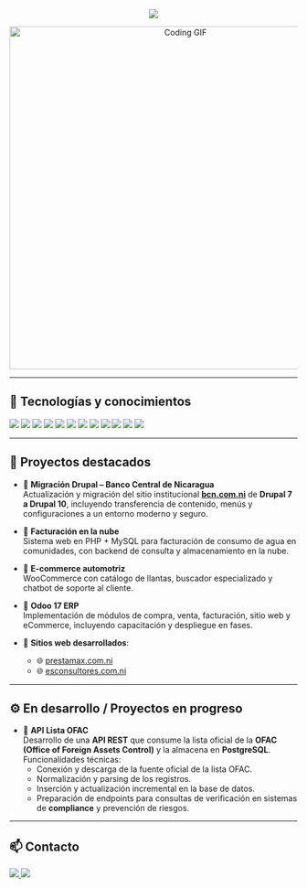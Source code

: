 <!-- Banner animado -->
<p align="center">
  <img src="https://capsule-render.vercel.app/api?type=wave&color=0:0f2027,100:2c5364&height=200&section=header&text=Marcelo%20Martínez&fontSize=40&fontColor=ffffff&animation=fadeIn&desc=Responsable%20de%20TI%20%7C%20Dev%20Web%20%7C%20Consultor%20en%20Sistemas%20Empresariales&descSize=14&descAlignY=60" />
</p>

<!-- GIF de código -->
<p align="center">
  <img src="https://media.giphy.com/media/l0HlNQ03J5JxX6lva/giphy.gif" alt="Coding GIF" width="600"/>
</p>

---

## 🚀 Tecnologías y conocimientos

<p align="left">
  <!-- Lenguajes -->
  <img src="https://img.shields.io/badge/PHP-777BB4?style=for-the-badge&logo=php&logoColor=white"/>
  <img src="https://img.shields.io/badge/Python-3776AB?style=for-the-badge&logo=python&logoColor=white"/>
  <img src="https://img.shields.io/badge/JavaScript-F7DF1E?style=for-the-badge&logo=javascript&logoColor=black"/>
  
  <!-- Frameworks / CMS -->
  <img src="https://img.shields.io/badge/Drupal-0678BE?style=for-the-badge&logo=drupal&logoColor=white"/>
  <img src="https://img.shields.io/badge/WordPress-21759B?style=for-the-badge&logo=wordpress&logoColor=white"/>
  <img src="https://img.shields.io/badge/WooCommerce-96588A?style=for-the-badge&logo=woocommerce&logoColor=white"/>
  <img src="https://img.shields.io/badge/Odoo-714B67?style=for-the-badge&logo=odoo&logoColor=white"/>

  <!-- Bases de Datos -->
  <img src="https://img.shields.io/badge/MySQL-4479A1?style=for-the-badge&logo=mysql&logoColor=white"/>
  <img src="https://img.shields.io/badge/PostgreSQL-316192?style=for-the-badge&logo=postgresql&logoColor=white"/>

  <!-- Infraestructura -->
  <img src="https://img.shields.io/badge/Docker-2496ED?style=for-the-badge&logo=docker&logoColor=white"/>
  <img src="https://img.shields.io/badge/Google%20Cloud-4285F4?style=for-the-badge&logo=google-cloud&logoColor=white"/>
  <img src="https://img.shields.io/badge/Networks-0F9D58?style=for-the-badge&logo=cisco&logoColor=white"/>
</p>

---

## 📌 Proyectos destacados

- 🔹 **Migración Drupal – Banco Central de Nicaragua**  
  Actualización y migración del sitio institucional **[bcn.com.ni](https://www.bcn.com.ni)** de **Drupal 7 a Drupal 10**, incluyendo transferencia de contenido, menús y configuraciones a un entorno moderno y seguro.  

- 🔹 **Facturación en la nube**  
  Sistema web en PHP + MySQL para facturación de consumo de agua en comunidades, con backend de consulta y almacenamiento en la nube.  

- 🔹 **E-commerce automotriz**  
  WooCommerce con catálogo de llantas, buscador especializado y chatbot de soporte al cliente.  

- 🔹 **Odoo 17 ERP**  
  Implementación de módulos de compra, venta, facturación, sitio web y eCommerce, incluyendo capacitación y despliegue en fases.  

- 🔹 **Sitios web desarrollados**:  
  - 🌐 [prestamax.com.ni](https://prestamax.com.ni)  
  - 🌐 [esconsultores.com.ni](https://esconsultores.com.ni)  

---

## ⚙️ En desarrollo / Proyectos en progreso

- 🔹 **API Lista OFAC**  
  Desarrollo de una **API REST** que consume la lista oficial de la **OFAC (Office of Foreign Assets Control)** y la almacena en **PostgreSQL**.  
  Funcionalidades técnicas:  
  - Conexión y descarga de la fuente oficial de la lista OFAC.  
  - Normalización y parsing de los registros.  
  - Inserción y actualización incremental en la base de datos.  
  - Preparación de endpoints para consultas de verificación en sistemas de **compliance** y prevención de riesgos.  

---

## 📫 Contacto

<p align="left">
  <a href="https://www.linkedin.com/Marktuay/" target="_blank">
    <img src="https://img.shields.io/badge/LinkedIn-0A66C2?style=for-the-badge&logo=linkedin&logoColor=white"/>
  </a>
  <a href="mailto:marktuay@gmail.com">
    <img src="https://img.shields.io/badge/Email-D14836?style=for-the-badge&logo=gmail&logoColor=white"/>
  </a>
</p>
